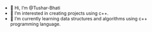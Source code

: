 - 👋 Hi, I’m @Tushar-Bhati
- 👀 I’m interested in creating projects using c++.
- 🌱 I’m currently learning data structures and algorithms using c++ programming language.

<!---
Tushar-Bhati/Tushar-Bhati is a ✨ special ✨ repository because its `README.md` (this file) appears on your GitHub profile.
You can click the Preview link to take a look at your changes.
--->
